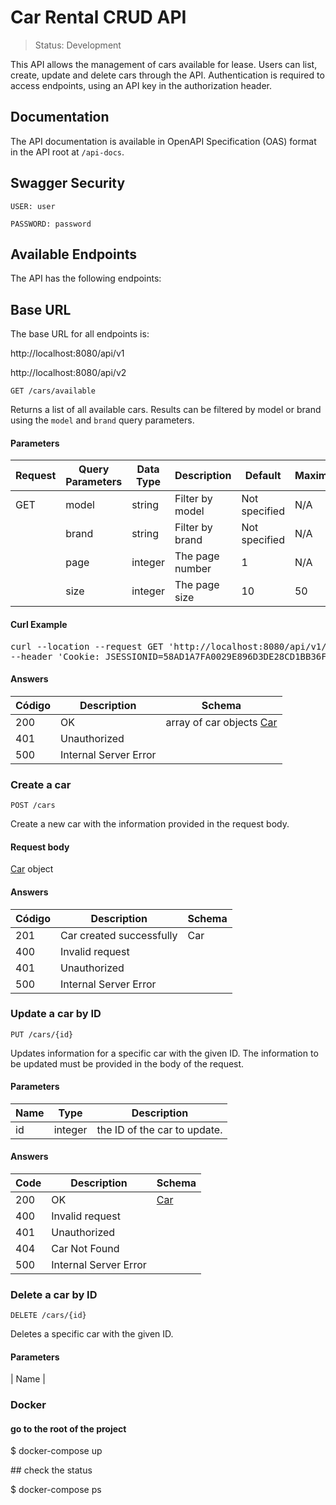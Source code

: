 <h1>Car Rental CRUD API</h1>

>Status: Development

<p>This API allows the management of cars available for lease. Users can list, create, update and delete cars through the API. Authentication is required to access endpoints, using an API key in the authorization header.</p>

<h2>Documentation</h2>
<p>The API documentation is available in OpenAPI Specification (OAS) format in the API root at <code>/api-docs</code>.</p>
<h2>Swagger Security</h2>
<p><code>USER: user</code></p>
<p><code>PASSWORD: password</code></p>
<h2>Available Endpoints</h2>
<p>The API has the following endpoints:</p>


<h2>Base URL</h2>
<p>The base URL for all endpoints is:</p>

http://localhost:8080/api/v1

http://localhost:8080/api/v2

<p><code>GET /cars/available</code></p>
<p>Returns a list of all available cars. Results can be filtered by model or brand using the <code>model</code> and <code>brand</code> query parameters.</p>
<h4>Parameters</h4>
<table>
  <thead>
    <tr>
      <th>Request</th>
      <th>Query Parameters</th>
      <th>Data Type</th>
      <th>Description</th>
      <th>Default</th>
      <th>Maximum</th>
    </tr>
  </thead>
  <tbody>
    <tr>
      <td>GET</td>
      <td>model</td>
      <td>string</td>
      <td>Filter by model</td>
      <td>Not specified</td>
      <td>N/A</td>
    </tr>
    <tr>
      <td></td>
      <td>brand</td>
      <td>string</td>
      <td>Filter by brand</td>
      <td>Not specified</td>
      <td>N/A</td>
    </tr>
    <tr>
      <td></td>
      <td>page</td>
      <td>integer</td>
      <td>The page number</td>
      <td>1</td>
      <td>N/A</td>
    </tr>
    <tr>
      <td></td>
      <td>size</td>
      <td>integer</td>
      <td>The page size</td>
      <td>10</td>
      <td>50</td>
    </tr>
  </tbody>
</table>
<h4>Curl Example</h4>
<pre>
curl --location --request GET 'http://localhost:8080/api/v1/cars/available?modelName=Fusion&brandName=Ford&page=0&size=10&sort=id,asc' \
--header 'Cookie: JSESSIONID=58AD1A7FA0029E896D3DE28CD1BB36F9'</pre>

<h4>Answers</h4>
<table><thead><tr><th>Código</th><th>Description</th><th>Schema</th></tr></thead><tbody><tr><td>200</td><td>OK</td><td>array of car objects <a href="#car" target="_new">Car</a></td></tr><tr><td>401</td><td>Unauthorized</td><td></td></tr><tr><td>500</td><td>Internal Server Error</td><td></td></tr></tbody></table>

<h3>Create a car</h3>
<p><code>POST /cars</code></p>
<p>Create a new car with the information provided in the request body.</p>
<h4>Request body</h4>
<p><a href="#car" target="_new">Car</a> object</p>
<h4>Answers</h4>

<table><thead><tr><th>Código</th><th>Description</th><th>Schema</th></tr></thead><tbody><tr><td>201</td><td>Car created successfully</td><td><a>Car</a></td></tr><tr><td>400</td><td>Invalid request</td><td></td></tr><tr><td>401</td><td>Unauthorized</td><td></td></tr><tr><td>500</td><td>Internal Server Error</td><td></td></tr></tbody></table>

<h3>Update a car by ID</h3>
<p><code>PUT /cars/{id}</code></p>
<p>Updates information for a specific car with the given ID. The information to be updated must be provided in the body of the request.</p>

<h4>Parameters</h4>
<table><thead><tr><th>Name</th><th>Type</th><th>Description</th></tr></thead><tbody><tr></tr><tr><td>id</td><td>integer</td> <td>the ID of the car to update.</td></tr></tbody></table>

<h4>Answers</h4>
<table><thead><tr><th>Code</th><th>Description</th><th>Schema</th></tr></thead><tbody><tr><td> 200</td><td>OK</td><td><a href="#car" target="_new">Car</a></td></tr><tr><td>400 </td><td>Invalid request</td><td></td></tr><tr><td>401</td><td>Unauthorized</td><td></td </tr><tr><td>404</td><td>Car Not Found</td><td></td></tr><tr><td>500</td><td >Internal Server Error</td><td></td></tr></tbody></table>

<h3>Delete a car by ID</h3>
<p><code>DELETE /cars/{id}</code></p>
<p>Deletes a specific car with the given ID.</p>
<h4>Parameters</h4>
<p>| Name |</p>

<h3>Docker</h3>
<h4>go to the root of the project</h4>
<p>$ docker-compose up<p>
<p>## check the status<p>
<p>$ docker-compose ps<p>


